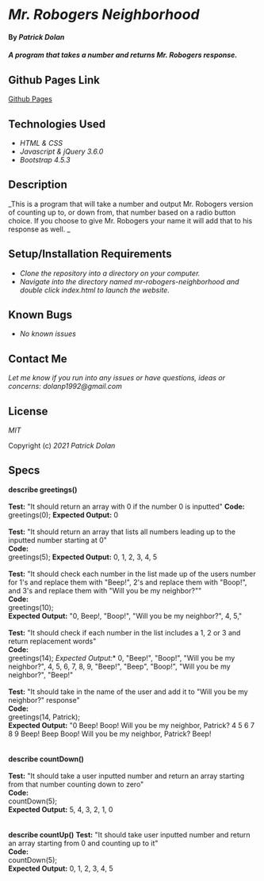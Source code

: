# _Mr. Robogers Neighborhood_

#### By _**Patrick Dolan**_

#### _A program that takes a number and returns Mr. Robogers response._

## Github Pages Link

[Github Pages](https://patrick-dolan.github.io/mr-robogers-neighborhood/)

## Technologies Used

* _HTML & CSS_
* _Javascript & jQuery 3.6.0_
* _Bootstrap 4.5.3_

## Description

_This is a program that will take a number and output Mr. Robogers version of counting up to, or down from, that number based on a radio button choice. If you choose to give Mr. Robogers your name it will add that to his response as well. _

## Setup/Installation Requirements

* _Clone the repository into a directory on your computer._
* _Navigate into the directory named mr-robogers-neighborhood and double click index.html to launch the website._

## Known Bugs

* _No known issues_  

## Contact Me

_Let me know if you run into any issues or have questions, ideas or concerns:_
_dolanp1992@gmail.com_

## License

_MIT_

Copyright (c) _2021_ _Patrick Dolan_  

## Specs  

**describe greetings()**  
<br>
**Test:** "It should return an array with 0 if the number 0 is inputted"
**Code:**  
greetings(0);
**Expected Output:** 0  
<br>
**Test:** "It should return an array that lists all numbers leading up to the inputted number starting at 0"  
**Code:**  
greetings(5);
**Expected Output:** 0, 1, 2, 3, 4, 5  
<br>
**Test:** "It should check each number in the list made up of the users number for 1's and replace them with "Beep!", 2's and replace them with "Boop!", and 3's and replace them with "Will you be my neighbor?""  
**Code:**  
greetings(10);  
**Expected Output:** "0, Beep!, "Boop!", "Will you be my neighbor?", 4, 5,"  
<br>
**Test:** "It should check if each number in the list includes a 1, 2 or 3 and return replacement words"  
**Code:**  
greetings(14);
*Expected Output:** 0, "Beep!", "Boop!", "Will you be my neighbor?", 4, 5, 6, 7, 8, 9, "Beep!", "Beep", "Boop!", "Will you be my neighbor?", "Beep!"  
<br>
**Test:** "It should take in the name of the user and add it to "Will you be my neighbor?" response"  
**Code:**  
greetings(14, Patrick);  
**Expected Output:** "0 Beep! Boop! Will you be my neighbor, Patrick? 4 5 6 7 8 9 Beep! Beep Boop! Will you be my neighbor, Patrick? Beep!  
<br>
<br>
**describe countDown()**  
<br>
**Test:** "It should take a user inputted number and return an array starting from that number counting down to zero"  
**Code:**  
countDown(5);  
**Expected Output:** 5, 4, 3, 2, 1, 0  
<br>
<br>
**describe countUp()**
**Test:** "It should take user inputted number and return an array starting from 0 and counting up to it"  
**Code:**  
countDown(5);  
**Expected Output:** 0, 1, 2, 3, 4, 5
